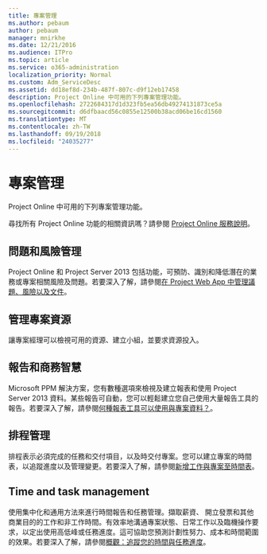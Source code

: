 ```yaml
---
title: 專案管理
ms.author: pebaum
author: pebaum
manager: mnirkhe
ms.date: 12/21/2016
ms.audience: ITPro
ms.topic: article
ms.service: o365-administration
localization_priority: Normal
ms.custom: Adm_ServiceDesc
ms.assetid: dd18ef8d-234b-487f-807c-d9f12eb17458
description: Project Online 中可用的下列專案管理功能。
ms.openlocfilehash: 2722684317d1d323fb5ea56db49274131873ce5a
ms.sourcegitcommit: d6dfbaacd56c0855e12500b38acd06be16cd1560
ms.translationtype: MT
ms.contentlocale: zh-TW
ms.lasthandoff: 09/19/2018
ms.locfileid: "24035277"
---
```

# <a name="project-management"></a>專案管理

Project Online 中可用的下列專案管理功能。
  
尋找所有 Project Online 功能的相關資訊嗎？請參閱 [Project Online 服務說明](project-online-service-description.md)。
  
## <a name="issues-and-risk-management"></a>問題和風險管理
<a name="bkmk_IssuesRiskManagement"> </a>

Project Online 和 Project Server 2013 包括功能，可預防、識別和降低潛在的業務或專案相關風險及問題。若要深入了解，請參閱[在 Project Web App 中管理議題、風險以及文件](https://go.microsoft.com/fwlink/?LinkId=402634)。
  
## <a name="manage-project-resources"></a>管理專案資源
<a name="bkmk_ManageProjectResources"> </a>

讓專案經理可以檢視可用的資源、建立小組，並要求資源投入。
  
## <a name="reporting-and-business-intelligence"></a>報告和商務智慧
<a name="bkmk_ReportingBusinessIntelligence"> </a>

Microsoft PPM 解決方案，您有數種選項來檢視及建立報表和使用 Project Server 2013 資料。某些報告可自動，您可以輕鬆建立您自己使用大量報告工具的報告。若要深入了解，請參閱[何種報表工具可以使用與專案資料？](https://go.microsoft.com/fwlink/?LinkId=402642)。
  
## <a name="schedule-management"></a>排程管理
<a name="bkmk_ScheduleManagement"> </a>

排程表示必須完成的任務和交付項目，以及時交付專案。您可以建立專案的時間表，以追蹤進度以及管理變更。若要深入了解，請參閱[新增工作與專案至時間表](https://go.microsoft.com/fwlink/?LinkID=402655)。
  
## <a name="time-and-task-management"></a>Time and task management
<a name="bkmk_TimeTaskManagement"> </a>

使用集中化和通用方法來進行時間報告和任務管理。擷取薪資、 開立發票和其他商業目的的工作和非工作時間。有效率地溝通專案狀態、日常工作以及臨機操作要求，以定出使用高低峰或任務進度。這可協助您預測計劃性努力、成本和時間範圍的效果。若要深入了解，請參閱[概觀：追蹤您的時間與任務進度](https://go.microsoft.com/fwlink/p/?LinkId=271321)。
  

